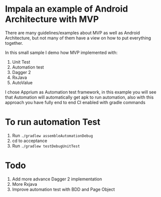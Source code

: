 # Impala an example of Android Architecture with MVP

There are many guidelines/examples about MVP as well as Android Architecture, but not many of them have a view on how to put everything together.

In this small sample I demo how MVP implemented with:

1. Unit Test
2. Automation test
3. Dagger 2
4. RxJava
5. AutoValue

I chose Apprium as Automation test framework, in this example you will see that Automation will automatically get apk to run automation, also with this approach you have fully end to end CI enabled with gradle commands

# To run automation Test
1. Run `./gradlew assembleAutomationDebug`
2. cd to acceptance
3. Run `./gradlew testDebugUnitTest`

# Todo

1. Add more advance Dagger 2 implementation
2. More Rxjava
3. Improve automation test with BDD and Page Object
